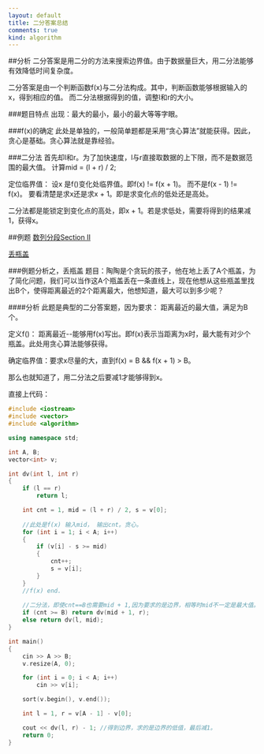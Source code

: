 ```yaml
---
layout: default
title: 二分答案总结
comments: true
kind: algorithm
---
```

##分析
二分答案是用二分的方法来搜索边界值。由于数据量巨大，用二分法能够有效降低时间复杂度。

二分答案是由一个判断函数f(x)与二分法构成。其中，判断函数能够根据输入的x，得到相应的值。
而二分法根据得到的值，调整l和r的大小。

###题目特点
出现：最大的最小，最小的最大等等字眼。

###f(x)的确定
此处是单独的，一般简单题都是采用“贪心算法”就能获得。因此，贪心是基础。贪心算法就是靠经验。

###二分法
首先却l和r。为了加快速度，l与r直接取数据的上下限，而不是数据范围的最大值。
计算mid = (l + r) / 2;


定位临界值：
设x 是f()变化处临界值。即f(x) != f(x + 1)。 而不是f(x - 1) != f(x)。
要看清楚是求x还是求x + 1。即是求变化点的低处还是高处。

二分法都是能锁定到变化点的高处，即x + 1。若是求低处，需要将得到的结果减1，获得x。

##例题
[数列分段Section II](http://www.luogu.org/problem/show?pid=1182)

[丢瓶盖](http://www.luogu.org/problem/show?pid=1316)

###例题分析之，丢瓶盖
题目：陶陶是个贪玩的孩子，他在地上丢了A个瓶盖，为了简化问题，我们可以当作这A个瓶盖丢在一条直线上，现在他想从这些瓶盖里找出B个，使得距离最近的2个距离最大，他想知道，最大可以到多少呢？

####分析
此题是典型的二分答案题，因为要求： 距离最近的最大值，满足为B个。

定义f()： 距离最近--能够用f(x)写出。即f(x)表示当距离为x时，最大能有对少个瓶盖。此处用贪心算法能够获得。

确定临界值：要求x尽量的大，直到f(x) = B && f(x + 1) > B。

那么也就知道了，用二分法之后要减1才能够得到x。

直接上代码：

```c++
#include <iostream>
#include <vector>
#include <algorithm>

using namespace std;

int A, B;
vector<int> v;

int dv(int l, int r)
{
	if (l == r)
		return l;

	int cnt = 1, mid = (l + r) / 2, s = v[0];
	
	//此处是f(x) 输入mid， 输出cnt。贪心。
	for (int i = 1; i < A; i++)
	{
		if (v[i] - s >= mid)
		{
			cnt++;
			s = v[i];
		}
	}
	//f(x) end.
	
	//二分法，即使cnt==B也需要mid + 1,因为要求的是边界，相等时mid不一定是最大值。
	if (cnt >= B) return dv(mid + 1, r); 
	else return dv(l, mid);
}

int main()
{
	cin >> A >> B;
	v.resize(A, 0);

	for (int i = 0; i < A; i++)
		cin >> v[i];

	sort(v.begin(), v.end());

	int l = 1, r = v[A - 1] - v[0];

	cout << dv(l, r) - 1; //得到边界，求的是边界的低值，最后减1。
	return 0;
}
```



